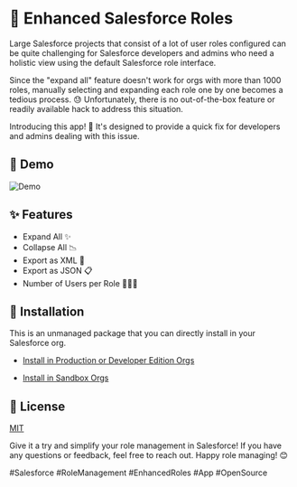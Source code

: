 # 🌟 Enhanced Salesforce Roles

Large Salesforce projects that consist of a lot of user roles configured can be quite challenging for Salesforce developers and admins who need a holistic view using the default Salesforce role interface.

Since the "expand all" feature doesn't work for orgs with more than 1000 roles, manually selecting and expanding each role one by one becomes a tedious process. 😓 Unfortunately, there is no out-of-the-box feature or readily available hack to address this situation.

Introducing this app! 🚀 It's designed to provide a quick fix for developers and admins dealing with this issue. 

## 🎥 Demo

![Demo](https://media.giphy.com/media/jtCVr31QrPHGbPosXt/giphy.gif)

## ✨ Features

- Expand All ✨
- Collapse All 📉
- Export as XML 📂
- Export as JSON 📋
- Number of Users per Role 🧑‍🤝‍🧑

## 🔧 Installation

This is an unmanaged package that you can directly install in your Salesforce org.

- [Install in Production or Developer Edition Orgs](https://login.salesforce.com/packaging/installPackage.apexp?p0=04t7F000005dEcZ)

- [Install in Sandbox Orgs](https://test.salesforce.com/packaging/installPackage.apexp?p0=04t7F000005dEcZ)

## 📄 License

[MIT](https://github.com/KushalB/EnhancedSalesforceRoles/blob/master/LICENSE)

Give it a try and simplify your role management in Salesforce! If you have any questions or feedback, feel free to reach out. Happy role managing! 😊

#Salesforce #RoleManagement #EnhancedRoles #App #OpenSource